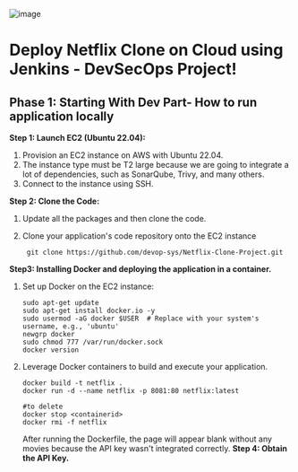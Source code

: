 ![image](https://github.com/user-attachments/assets/06ce385f-38ac-4072-b163-4696e4ba7843)
#

# **Deploy Netflix Clone on Cloud using Jenkins - DevSecOps Project!**
## **Phase 1: Starting With Dev Part**- How to run application locally

**Step 1: Launch EC2 (Ubuntu 22.04):**
1) Provision an EC2 instance on AWS with Ubuntu 22.04.
2) The instance type must be T2 large because we are going to integrate a lot of dependencies, such as SonarQube, Trivy, and many others.
3) Connect to the instance using SSH. 

**Step 2: Clone the Code:**
1. Update all the packages and then clone the code.
2. Clone your application's code repository onto the EC2 instance

        git clone https://github.com/devop-sys/Netflix-Clone-Project.git
**Step3: Installing Docker and deploying the application in a container.**  
1. Set up Docker on the EC2 instance:
      
       sudo apt-get update
       sudo apt-get install docker.io -y
       sudo usermod -aG docker $USER  # Replace with your system's username, e.g., 'ubuntu'
       newgrp docker
       sudo chmod 777 /var/run/docker.sock
       docker version
2. Leverage Docker containers to build and execute your application.

       docker build -t netflix .
       docker run -d --name netflix -p 8081:80 netflix:latest

       #to delete
       docker stop <containerid>
       docker rmi -f netflix
   After running the Dockerfile, the page will appear blank without any movies because the API key wasn't integrated correctly.
**Step 4: Obtain the API Key.**
